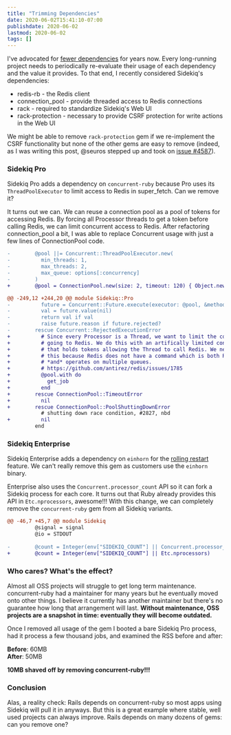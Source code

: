 ```yaml
---
title: "Trimming Dependencies"
date: 2020-06-02T15:41:10-07:00
publishdate: 2020-06-02
lastmod: 2020-06-02
tags: []
---
```


I've advocated for [fewer dependencies](https://www.mikeperham.com/2016/02/09/kill-your-dependencies/) for years now.
Every long-running project needs to periodically re-evaluate their usage of each dependency and the value it provides.
To that end, I recently considered Sidekiq's dependencies:

- redis-rb - the Redis client
- connection_pool - provide threaded access to Redis connections
- rack - required to standardize Sidekiq's Web UI
- rack-protection - necessary to provide CSRF protection for write
actions in the Web UI

We might be able to remove `rack-protection` gem if we re-implement the
CSRF functionality but none of the other gems are easy to remove
(indeed, as I was writing this post, @seuros stepped up and took on [issue #4587](https://github.com/mperham/sidekiq/issues/4587)).

### Sidekiq Pro

Sidekiq Pro adds a dependency on `concurrent-ruby` because Pro uses its
`ThreadPoolExecutor` to limit access to Redis in super_fetch. Can we
remove it?

It turns out we can. We can reuse a connection pool as a pool of tokens
for accessing Redis. By forcing all Processor threads to get a token
before calling Redis, we can limit concurrent access to Redis. After
refactoring connection_pool a bit, I was able to replace Concurrent
usage with just a few lines of ConnectionPool code.

```diff
-        @pool ||= Concurrent::ThreadPoolExecutor.new(
-          min_threads: 1,
-          max_threads: 2,
-          max_queue: options[:concurrency]
-        )
+        @pool = ConnectionPool.new(size: 2, timeout: 120) { Object.new }

@@ -249,12 +244,20 @@ module Sidekiq::Pro
-          future = Concurrent::Future.execute(executor: @pool, &method(:get_job))
-          val = future.value(nil)
-          return val if val
-          raise future.reason if future.rejected?
-        rescue Concurrent::RejectedExecutionError
+          # Since every Processor is a Thread, we want to limit the concurrency
+          # going to Redis. We do this with an artifically limited connection pool
+          # that holds tokens allowing the Thread to call Redis. We need to do
+          # this because Redis does not have a command which is both Reliable
+          # *and* operates on multiple queues.
+          # https://github.com/antirez/redis/issues/1785
+          @pool.with do
+            get_job
+          end
+        rescue ConnectionPool::TimeoutError
+          nil
+        rescue ConnectionPool::PoolShuttingDownError
           # shutting down race condition, #2827, nbd
+          nil
         end

```

### Sidekiq Enterprise

Sidekiq Enterprise adds a dependency on `einhorn` for the [rolling
restart](https://github.com/mperham/sidekiq/wiki/Ent-Rolling-Restarts) feature.
We can't really remove this gem as customers use the `einhorn` binary.

Enterprise also uses the `Concurrent.processor_count` API so it can fork
a Sidekiq process for each core. It turns out that Ruby already provides
this API in `Etc.nprocessors`, awesome!!! With this change, we can
completely remove the `concurrent-ruby` gem from all Sidekiq variants.

```diff
@@ -46,7 +45,7 @@ module Sidekiq
         @signal = signal
         @io = STDOUT
 
-        @count = Integer(env["SIDEKIQ_COUNT"] || Concurrent.processor_count)
+        @count = Integer(env["SIDEKIQ_COUNT"] || Etc.nprocessors)
```

### Who cares? What's the effect?

Almost all OSS projects will struggle to get long term maintenance.
concurrent-ruby had a maintainer for many years but he eventually moved
onto other things. I believe it currently has another maintainer but
there's no guarantee how long that arrangement will last. **Without
maintenance, OSS projects are a snapshot in time: eventually they will
become outdated.**

Once I removed all usage of the gem I booted a bare Sidekiq Pro process, had it process a few thousand jobs, and examined the RSS before and after:

**Before**: 60MB<br/>
**After**: 50MB

**10MB shaved off by removing concurrent-ruby!!!**

### Conclusion

Alas, a reality check: Rails depends on concurrent-ruby so most apps using Sidekiq will pull it in anyways.
But this is a great example where stable, well used projects can always improve.
Rails depends on many dozens of gems: can you remove one?
